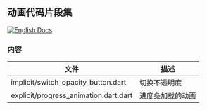 ## 动画代码片段集

[![English Docs](https://img.shields.io/badge/Docs-English-green?style=flat-square)](README.md)

### 内容
| 文件          |  描述      |
|---------------|----------------------|
| implicit/switch_opacity_button.dart | 切换不透明度     |
| explicit/progress_animation.dart.dart | 进度条加载的动画     |
